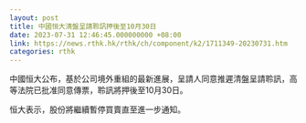 ```yaml
---
layout: post
title: 中國恒大清盤呈請聆訊押後至10月30日
date: 2023-07-31 12:46:45.000000000 +08:00
link: https://news.rthk.hk/rthk/ch/component/k2/1711349-20230731.htm
categories: rthk
---
```


中國恒大公布，基於公司境外重組的最新進展，呈請人同意推遲清盤呈請聆訊，高等法院已批准同意傳票，聆訊將押後至10月30日。

恒大表示，股份將繼續暫停買賣直至進一步通知。
